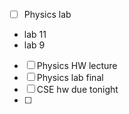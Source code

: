 - [ ] Physics lab 
- lab 11
- lab 9

- [ ]  Physics HW lecture
- [ ] Physics lab final 
- [ ] CSE hw due tonight 
- [ ] 

